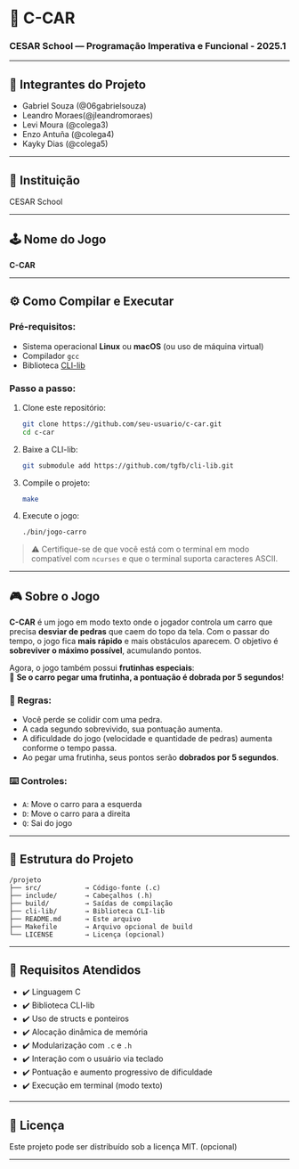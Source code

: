 # 🚗 C-CAR

### CESAR School — Programação Imperativa e Funcional - 2025.1

---

## 👥 Integrantes do Projeto

- Gabriel Souza (@06gabrielsouza)
- Leandro Moraes(@jleandromoraes)
- Levi Moura (@colega3)
- Enzo Antuña (@colega4)
- Kayky Dias (@colega5)

---

## 🏫 Instituição

CESAR School

---

## 🕹️ Nome do Jogo

**C-CAR**

---

## ⚙️ Como Compilar e Executar

### Pré-requisitos:

- Sistema operacional **Linux** ou **macOS** (ou uso de máquina virtual)
- Compilador `gcc`
- Biblioteca [CLI-lib](https://github.com/tgfb/cli-lib)

### Passo a passo:

1. Clone este repositório:

   ```bash
   git clone https://github.com/seu-usuario/c-car.git
   cd c-car
   ```

2. Baixe a CLI-lib:

   ```bash
   git submodule add https://github.com/tgfb/cli-lib.git
   ```

3. Compile o projeto:

   ```bash
   make
   ```

4. Execute o jogo:

   ```bash
   ./bin/jogo-carro
   ```

> ⚠️ Certifique-se de que você está com o terminal em modo compatível com `ncurses` e que o terminal suporta caracteres ASCII.

---

## 🎮 Sobre o Jogo

**C-CAR** é um jogo em modo texto onde o jogador controla um carro que precisa **desviar de pedras** que caem do topo da tela. Com o passar do tempo, o jogo fica **mais rápido** e mais obstáculos aparecem. O objetivo é **sobreviver o máximo possível**, acumulando pontos.

Agora, o jogo também possui **frutinhas especiais**:  
🍓 **Se o carro pegar uma frutinha, a pontuação é dobrada por 5 segundos**!

### 🎯 Regras:

* Você perde se colidir com uma pedra.
* A cada segundo sobrevivido, sua pontuação aumenta.
* A dificuldade do jogo (velocidade e quantidade de pedras) aumenta conforme o tempo passa.
* Ao pegar uma frutinha, seus pontos serão **dobrados por 5 segundos**.

### ⌨️ Controles:

* `A`: Move o carro para a esquerda
* `D`: Move o carro para a direita
* `Q`: Sai do jogo

---

## 📁 Estrutura do Projeto

```
/projeto
├── src/           → Código-fonte (.c)
├── include/       → Cabeçalhos (.h)
├── build/         → Saídas de compilação
├── cli-lib/       → Biblioteca CLI-lib
├── README.md      → Este arquivo
├── Makefile       → Arquivo opcional de build
└── LICENSE        → Licença (opcional)
```

---

## 📌 Requisitos Atendidos

* ✔️ Linguagem C
* ✔️ Biblioteca CLI-lib
* ✔️ Uso de structs e ponteiros
* ✔️ Alocação dinâmica de memória
* ✔️ Modularização com `.c` e `.h`
* ✔️ Interação com o usuário via teclado
* ✔️ Pontuação e aumento progressivo de dificuldade
* ✔️ Execução em terminal (modo texto)

---

## 📝 Licença

Este projeto pode ser distribuído sob a licença MIT. (opcional)

---

